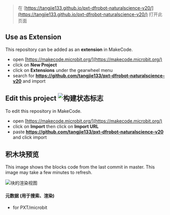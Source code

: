 
> 在 [https://tangjie133.github.io/pxt-dfrobot-naturalscience-v20/](https://tangjie133.github.io/pxt-dfrobot-naturalscience-v20/) 打开此页面

## Use as Extension

This repository can be added as an **extension** in MakeCode.

* open [https://makecode.microbit.org/](https://makecode.microbit.org/)
* click on **New Project**
* click on **Extensions** under the gearwheel menu
* search for **https://github.com/tangjie133/pxt-dfrobot-naturalscience-v20** and import

## Edit this project ![构建状态标志](https://github.com/tangjie133/pxt-dfrobot-naturalscience-v20/workflows/MakeCode/badge.svg)

To edit this repository in MakeCode.

* open [https://makecode.microbit.org/](https://makecode.microbit.org/)
* click on **Import** then click on **Import URL**
* paste **https://github.com/tangjie133/pxt-dfrobot-naturalscience-v20** and click import

## 积木块预览

This image shows the blocks code from the last commit in master.
This image may take a few minutes to refresh.

![块的渲染视图](https://github.com/tangjie133/pxt-dfrobot-naturalscience-v20/raw/master/.github/makecode/blocks.png)

#### 元数据 (用于搜索、渲染)

* for PXT/microbit
<script src="https://makecode.com/gh-pages-embed.js"></script><script>makeCodeRender("{{ site.makecode.home_url }}", "{{ site.github.owner_name }}/{{ site.github.repository_name }}");</script>

